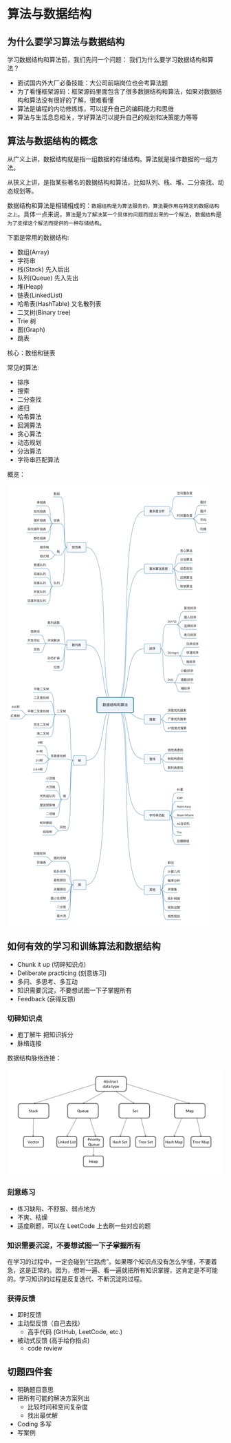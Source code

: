 # 算法与数据结构

## 为什么要学习算法与数据结构

学习数据结构和算法前，我们先问一个问题： 我们为什么要学习数据结构和算法？

- 面试国内外大厂必备技能：大公司前端岗位也会考算法题
- 为了看懂框架源码：框架源码里面包含了很多数据结构和算法，如果对数据结构和算法没有很好的了解，很难看懂
- 算法是编程的内功修炼炼，可以提升自己的编码能力和思维
- 算法与生活息息相关，学好算法可以提升自己的规划和决策能力等等

## 算法与数据结构的概念

从广义上讲，数据结构就是指一组数据的存储结构。算法就是操作数据的一组方法。

从狭义上讲，是指某些著名的数据结构和算法，比如队列、栈、堆、二分查找、动态规划等。

数据结构和算法是相辅相成的：`数据结构是为算法服务的，算法要作用在特定的数据结构之上`。具体一点来说，`算法`是`为了解决某一个具体的问题而提出来的一个解法`，`数据结构`是`为了支撑这个解法而提供的一种存储结构`。

下面是常用的数据结构:

- 数组(Array)
- 字符串
- 栈(Stack) 先入后出
- 队列(Queue) 先入先出
- 堆(Heap)
- 链表(LinkedList)
- 哈希表(HashTable) 又名散列表
- 二叉树(Binary tree)
- Trie 树
- 图(Graph)
- 跳表

核心：数组和链表

常见的算法:

- 排序
- 搜索
- 二分查找
- 递归
- 哈希算法
- 回溯算法
- 贪心算法
- 动态规划
- 分治算法
- 字符串匹配算法

概览：

![数据结构和算法](./images/overview.jpg)

## 如何有效的学习和训练算法和数据结构

- Chunk it up (切碎知识点)
- Deliberate practicing (刻意练习)
- 多问、多思考、多互动
- 知识需要沉淀，不要想试图一下子掌握所有
- Feedback (获得反馈)

### 切碎知识点

- 庖丁解牛 把知识拆分
- 脉络连接

数据结构脉络连接：

![数据结构](./images/datastructure.png)

### 刻意练习

- 练习缺陷、不舒服、弱点地方
- 不爽、枯燥
- 适度刷题，可以在 LeetCode 上去刷一些对应的题

### 知识需要沉淀，不要想试图一下子掌握所有

在学习的过程中，一定会碰到“拦路虎”。如果哪个知识点没有怎么学懂，不要着急，这是正常的。因为，想听一遍、看一遍就把所有知识掌握，这肯定是不可能的。学习知识的过程是反复迭代、不断沉淀的过程。

### 获得反馈

- 即时反馈
- 主动型反馈（自己去找）
  - 高手代码 (GitHub, LeetCode, etc.)
- 被动式反馈 (高手给你指点)
  - code review

## 切题四件套

- 明确题目意思
- 把所有可能的解决方案列出
  - 比较时间和空间复杂度
  - 找出最优解
- Coding 多写
- 写案例
